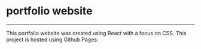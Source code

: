 # portfolio website

---
This portfolio website was created using React with a focus on CSS.
This project is hosted using Github Pages: 
